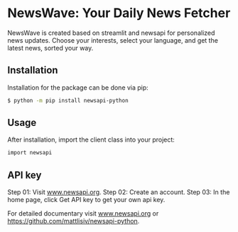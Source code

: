 # NewsWave: Your Daily News Fetcher

NewsWave is created based on streamlit and newsapi for personalized news updates. Choose your interests, select your language, and get the latest news, sorted your way. 

## Installation

Installation for the package can be done via pip:

```bash
$ python -m pip install newsapi-python
```
## Usage

After installation, import the client class into your project:

```bash
import newsapi
```
## API key

Step 01: Visit www.newsapi.org.
Step 02: Create an account.
Step 03: In the home page, click Get API key to get your own api key.

For detailed documentary visit www.newsapi.org or https://github.com/mattlisiv/newsapi-python.
